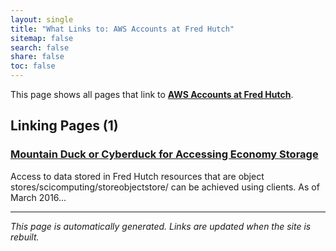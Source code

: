```yaml
---
layout: single
title: "What Links to: AWS Accounts at Fred Hutch"
sitemap: false
search: false
share: false
toc: false
---
```


This page shows all pages that link to **[AWS Accounts at Fred Hutch](/scicomputing/access_aws/)**.

## Linking Pages (1)

### [Mountain Duck or Cyberduck for Accessing Economy Storage](/compdemos/Mountain-CyberDuck/)

Access to data stored in Fred Hutch resources that are object stores/scicomputing/storeobjectstore/ can be achieved using clients.  As of March 2016...

---


*This page is automatically generated. Links are updated when the site is rebuilt.*
